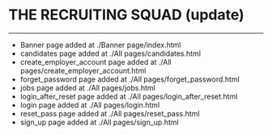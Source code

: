 # THE RECRUITING SQUAD (update)
*********************************************************************************
* Banner page added at ./Banner page/index.html
* candidates page added at ./All pages/candidates.html 
* create_employer_account page added at ./All pages/create_employer_account.html 
* forget_password page added at ./All pages/forget_password.html 
* jobs page added at ./All pages/jobs.html 
* login_after_reset page added at ./All pages/login_after_reset.html 
* login page added at ./All pages/login.html 
* reset_pass page added at ./All pages/reset_pass.html 
* sign_up page added at ./All pages/sign_up.html 
